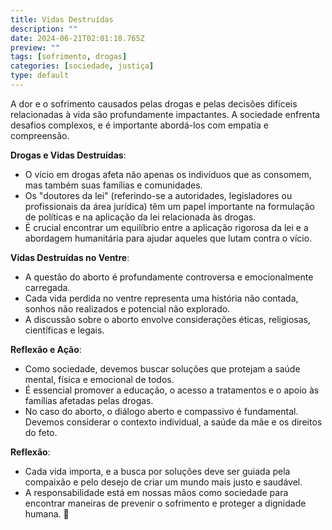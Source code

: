 ```yaml
---
title: Vidas Destruídas
description: ""
date: 2024-06-21T02:01:18.765Z
preview: ""
tags: [sofrimento, drogas]
categories: [sociedade, justiça]
type: default
---
```


A dor e o sofrimento causados pelas drogas e pelas decisões difíceis relacionadas à vida são profundamente impactantes. A sociedade enfrenta desafios complexos, e é importante abordá-los com empatia e compreensão.

**Drogas e Vidas Destruídas**:
- O vício em drogas afeta não apenas os indivíduos que as consomem, mas também suas famílias e comunidades.
- Os "doutores da lei" (referindo-se a autoridades, legisladores ou profissionais da área jurídica) têm um papel importante na formulação de políticas e na aplicação da lei relacionada às drogas.
- É crucial encontrar um equilíbrio entre a aplicação rigorosa da lei e a abordagem humanitária para ajudar aqueles que lutam contra o vício.

**Vidas Destruídas no Ventre**:
- A questão do aborto é profundamente controversa e emocionalmente carregada.
- Cada vida perdida no ventre representa uma história não contada, sonhos não realizados e potencial não explorado.
- A discussão sobre o aborto envolve considerações éticas, religiosas, científicas e legais.

**Reflexão e Ação**:
- Como sociedade, devemos buscar soluções que protejam a saúde mental, física e emocional de todos.
- É essencial promover a educação, o acesso a tratamentos e o apoio às famílias afetadas pelas drogas.
- No caso do aborto, o diálogo aberto e compassivo é fundamental. Devemos considerar o contexto individual, a saúde da mãe e os direitos do feto.

**Reflexão**:
- Cada vida importa, e a busca por soluções deve ser guiada pela compaixão e pelo desejo de criar um mundo mais justo e saudável.
- A responsabilidade está em nossas mãos como sociedade para encontrar maneiras de prevenir o sofrimento e proteger a dignidade humana. 🌟
